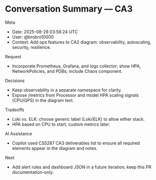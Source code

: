 # Conversation Summary — CA3

Meta
- Date: 2025-08-29 03:58:24 UTC
- User: @brobro10000
- Context: Add ops features to CA2 diagram: observability, autoscaling, security, resilience.

Request
- Incorporate Prometheus, Grafana, and logs collector; show HPA, NetworkPolicies, and PDBs; include Chaos component.

Decisions
- Keep observability in a separate namespace for clarity.
- Expose /metrics from Processor and model HPA scaling signals (CPU/QPS) in the diagram text.

Tradeoffs
- Loki vs. ELK: choose generic label (Loki/ELK) to allow either stack.
- HPA based on CPU to start; custom metrics later.

AI Assistance
- Copilot used CS5287 CA3 deliverables list to ensure all required elements appear in the diagram and notes.

Next
- Add alert rules and dashboard JSON in a future iteration; keep this PR documentation-only.